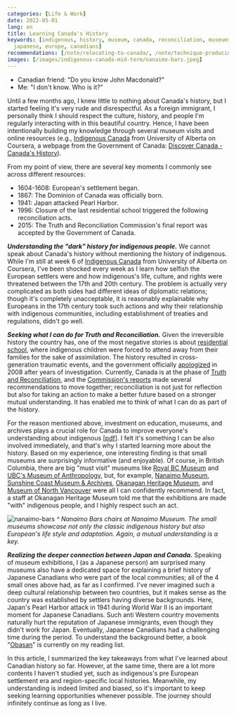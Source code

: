 ```yaml
---
categories: [Life & Work]
date: 2022-05-01
lang: en
title: Learning Canada's History
keywords: [indigenous, history, museum, canada, reconciliation, museums, nanaimo,
  japanese, europe, canadians]
recommendations: [/note/relocating-to-canada/, /note/technique-producing-ideas/, /note/annual-review-2021/]
images: [/images/indigenous-canada-mid-term/nanaimo-bars.jpeg]
---
```


- Canadian friend: "Do you know John Macdonald?"
- Me: "I don't know. Who is it?"

Until a few months ago, I knew little to nothing about Canada's history, but I started feeling it's very rude and disrespectful. As a foreign immigrant, I personally think I should respect the culture, history, and people I'm regularly interacting with in this beautiful country. Hence, I have been intentionally building my knowledge through several museum visits and online resources (e.g., [Indigenous Canada](https://www.coursera.org/learn/indigenous-canada/) from University of Alberta on Coursera, a webpage from the Government of Canada: [Discover Canada - Canada's History](https://www.canada.ca/en/immigration-refugees-citizenship/corporate/publications-manuals/discover-canada/read-online/canadas-history.html)).

From my point of view, there are several key moments I commonly see across different resources:

- 1604-1608: European's settlement began.
- 1867: The Dominion of Canada was officially born.
- 1941: Japan attacked Pearl Harbor.
- 1996: Closure of the last residential school triggered the following reconciliation acts.
- 2015: The Truth and Reconciliation Commission's final report was accepted by the Government of Canada.

***Understanding the "dark" history for indigenous people.*** We cannot speak about Canada's history without mentioning the history of indigenous. While I'm still at week 6 of [Indigenous Canada](https://www.coursera.org/learn/indigenous-canada/) from University of Alberta on Coursera, I've been shocked every week as I learn how selfish the European settlers were and how indigenous's life, culture, and rights were threatened between the 17th and 20th century. The problem is actually very complicated as both sides had different ideas of diplomatic relations; though it's completely unacceptable, it is reasonably explainable why Europeans in the 17th century took such actions and why their relationship with indigenous communities, including establishment of treaties and regulations, didn't go well.

***Seeking what I can do for Truth and Reconciliation.*** Given the irreversible history the country has, one of the most negative stories is about [residential school](https://www.rcaanc-cirnac.gc.ca/eng/1100100015576/1571581687074), where indigenous children were forced to attend away from their families for the sake of assimilation. The history resulted in cross-generation traumatic events, and the government officially [apologized](https://www.rcaanc-cirnac.gc.ca/eng/1100100015644/1571589171655) in 2008 after years of investigation. Currently, Canada is at the phase of [Truth and Reconciliation](https://www.canada.ca/en/canadian-heritage/campaigns/national-day-truth-reconciliation.html), and the [Commission's reports](https://nctr.ca/records/reports/) made several recommendations to move together; reconciliation is not just for reflection but also for taking an action to make a better future based on a stronger mutual understanding. It has enabled me to think of what I can do as part of the history.

For the reason mentioned above, investment on education, museums, and archives plays a crucial role for Canada to improve everyone's understanding about indigenous \[[pdf](https://www2.gov.bc.ca/assets/gov/british-columbians-our-governments/indigenous-people/aboriginal-peoples-documents/calls_to_action_english2.pdf)\]. I felt it's something I can be also involved immediately, and that's why I started learning more about the history. Based on my experience, one interesting finding is that small museums are surprisingly informative (and enjoyable). Of course, in British Columbia, there are big "must visit" museums like [Royal BC Museum](http://royalbcmuseum.bc.ca/) and [UBC's Museum of Anthropology](https://moa.ubc.ca/), but, for example, [Nanaimo Museum](https://nanaimomuseum.ca/), [Sunshine Coast Museum & Archives](https://www.sunshinecoastmuseum.ca/), [Okanagan Heritage Museum](https://www.kelownamuseums.ca/museum/okanagan-heritage-museum/), and [Museum of North Vancouver](https://monova.ca/) were all I can confidently recommend. In fact, a staff at Okanagan Heritage Museum told me that the exhibitions are made "with" indigenous people, and I highly respect such an act.

![nanaimo-bars](/images/indigenous-canada-mid-term/nanaimo-bars.jpeg)
_^ Nanaimo Bars chairs at Nanaimo Museum. The small museums showcase not only the classic indigenous history but also European's life style and adaptation. Again, a mutual understanding is a key._

***Realizing the deeper connection between Japan and Canada.*** Speaking of museum exhibitions, I (as a Japanese person) am surprised many museums also have a dedicated space for explaining a brief history of Japanese Canadians who were part of the local communities; all of the 4 small ones above had, as far as I confirmed. I've never imagined such a deep cultural relationship between two countries, but it makes sense as the country was established by settlers having diverse backgrounds. Here, Japan's Pearl Harbor attack in 1941 during World War II is an important moment for Japanese Canadians. Such anti Western country movements naturally hurt the reputation of Japanese immigrants, even though they didn't work for Japan. Eventually, Japanese Canadians had a challenging time during the period. To understand the background better, a book "[Obasan](https://www.goodreads.com/book/show/9723.Obasan)" is currently on my reading list.

In this article, I summarized the key takeaways from what I've learned about Canadian history so far. However, at the same time, there are a lot more contents I haven't studied yet, such as indigenous's pre European settlement era and region-specific local histories. Meanwhile, my understanding is indeed limited and biased, so it's important to keep seeking learning opportunities whenever possible. The journey should infinitely continue as long as I live.
